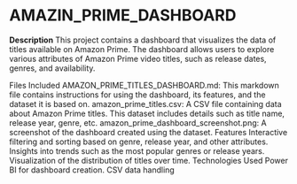 # AMAZIN_PRIME_DASHBOARD
**Description**
This project contains a dashboard that visualizes the data of titles available on Amazon Prime. The dashboard allows users to explore various attributes of Amazon Prime video titles, such as release dates, genres, and availability.

Files Included
AMAZON_PRIME_TITLES_DASHBOARD.md: This markdown file contains instructions for using the dashboard,
its features, and the dataset it is based on.
amazon_prime_titles.csv: A CSV file containing data about Amazon Prime titles. This dataset includes details such as title name, release year, genre, etc.
amazon_prime_dashboard_screenshot.png: A screenshot of the dashboard created using the dataset.
Features
Interactive filtering and sorting based on genre, release year, and other attributes.
Insights into trends such as the most popular genres or release years.
Visualization of the distribution of titles over time.
Technologies Used
Power BI for dashboard creation.
CSV data handling
